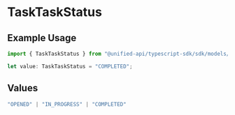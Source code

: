 # TaskTaskStatus

## Example Usage

```typescript
import { TaskTaskStatus } from "@unified-api/typescript-sdk/sdk/models/shared";

let value: TaskTaskStatus = "COMPLETED";
```

## Values

```typescript
"OPENED" | "IN_PROGRESS" | "COMPLETED"
```